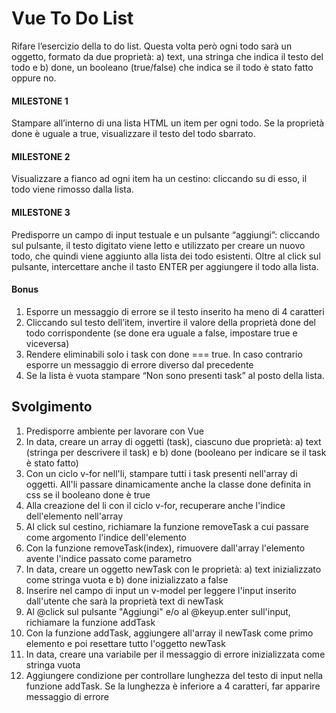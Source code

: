 # Vue To Do List

Rifare l’esercizio della to do list. Questa volta però ogni todo sarà un oggetto, formato da due proprietà: a) text, una stringa che indica il testo del todo e b) done, un booleano (true/false) che indica se il todo è stato fatto oppure no.

#### MILESTONE 1

Stampare all’interno di una lista HTML un item per ogni todo.
Se la proprietà done è uguale a true, visualizzare il testo del todo sbarrato.

#### MILESTONE 2

Visualizzare a fianco ad ogni item ha un cestino: cliccando su di esso, il todo viene rimosso dalla lista.

#### MILESTONE 3

Predisporre un campo di input testuale e un pulsante “aggiungi”: cliccando sul pulsante, il testo digitato viene letto e utilizzato per creare un nuovo todo, che quindi viene aggiunto alla lista dei todo esistenti. Oltre al click sul pulsante, intercettare anche il tasto ENTER per aggiungere il todo alla lista.

#### Bonus

1. Esporre un messaggio di errore se il testo inserito ha meno di 4 caratteri
2. Cliccando sul testo dell’item, invertire il valore della proprietà done del todo corrispondente (se done era uguale a false, impostare true e viceversa)
3. Rendere eliminabili solo i task con done === true. In caso contrario esporre un messaggio di errore diverso dal precedente
4. Se la lista è vuota stampare “Non sono presenti task” al posto della lista.

## Svolgimento

1. Predisporre ambiente per lavorare con Vue
2. In data, creare un array di oggetti (task), ciascuno due proprietà: a) text (stringa per descrivere il task) e b) done (booleano per indicare se il task è stato fatto)
3. Con un ciclo v-for nell'li, stampare tutti i task presenti nell'array di oggetti. All'li passare dinamicamente anche la classe done definita in css se il booleano done è true
4. Alla creazione del li con il ciclo v-for, recuperare anche l'indice dell'elemento nell'array
5. Al click sul cestino, richiamare la funzione removeTask a cui passare come argomento l'indice dell'elemento
6. Con la funzione removeTask(index), rimuovere dall'array l'elemento avente l'indice passato come parametro
7. In data, creare un oggetto newTask con le proprietà: a) text inizializzato come stringa vuota e b) done inizializzato a false
8. Inserire nel campo di input un v-model per leggere l'input inserito dall'utente che sarà la proprietà text di newTask
9. Al @click sul pulsante "Aggiungi" e/o al @keyup.enter sull'input, richiamare la funzione addTask
10. Con la funzione addTask, aggiungere all'array il newTask come primo elemento e poi resettare tutto l'oggetto newTask
11. In data, creare una variabile per il messaggio di errore inizializzata come stringa vuota
12. Aggiungere condizione per controllare lunghezza del testo di input nella funzione addTask. Se la lunghezza è inferiore a 4 caratteri, far apparire messaggio di errore
